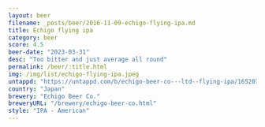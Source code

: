 ```yaml
---
layout: beer
filename: _posts/beer/2016-11-09-echigo-flying-ipa.md
title: Echigo flying ipa
category: beer
score: 4.5
beer-date: "2023-03-31"
desc: "Too bitter and just average all round"
permalink: /beer/:title.html
img: /img/list/echigo-flying-ipa.jpeg
untappd: "https://untappd.com/b/echigo-beer-co---ltd--flying-ipa/1652077"
country: "Japan"
brewery: "Echigo Beer Co."
breweryURL: "/brewery/echigo-beer-co.html"
style: "IPA - American"
---
```

